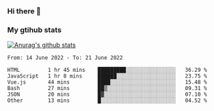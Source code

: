 ### Hi there 👋

### My gtihub stats

[![Anurag's github stats](https://github-readme-stats.vercel.app/api?username=gaozhidong)](https://github.com/gaozhidong/github-readme-stats)

<!--START_SECTION:waka-->

```text
From: 14 June 2022 - To: 21 June 2022

HTML         1 hr 45 mins    █████████░░░░░░░░░░░░░░░░   36.29 %
JavaScript   1 hr 8 mins     ██████░░░░░░░░░░░░░░░░░░░   23.75 %
Vue.js       44 mins         ████░░░░░░░░░░░░░░░░░░░░░   15.48 %
Bash         27 mins         ██▒░░░░░░░░░░░░░░░░░░░░░░   09.31 %
JSON         20 mins         █▓░░░░░░░░░░░░░░░░░░░░░░░   07.10 %
Other        13 mins         █░░░░░░░░░░░░░░░░░░░░░░░░   04.52 %
```

<!--END_SECTION:waka-->